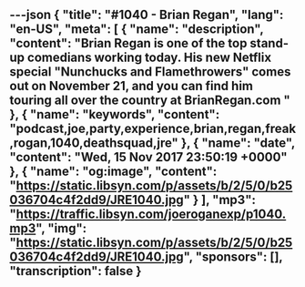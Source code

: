 ---json
{
  "title": "#1040 - Brian Regan",
  "lang": "en-US",
  "meta": [
    {
      "name": "description",
      "content": "Brian Regan is one of the top stand-up comedians working today. His new Netflix special \"Nunchucks and Flamethrowers\" comes out on November 21, and you can find him touring all over the country at BrianRegan.com "
    },
    {
      "name": "keywords",
      "content": "podcast,joe,party,experience,brian,regan,freak,rogan,1040,deathsquad,jre"
    },
    {
      "name": "date",
      "content": "Wed, 15 Nov 2017 23:50:19 +0000"
    },
    {
      "name": "og:image",
      "content": "https://static.libsyn.com/p/assets/b/2/5/0/b25036704c4f2dd9/JRE1040.jpg"
    }
  ],
  "mp3": "https://traffic.libsyn.com/joeroganexp/p1040.mp3",
  "img": "https://static.libsyn.com/p/assets/b/2/5/0/b25036704c4f2dd9/JRE1040.jpg",
  "sponsors": [],
  "transcription": false
}
---
<episode-header />

<timemark seconds="0" />

<transcribe-call-to-action />

<episode-footer />